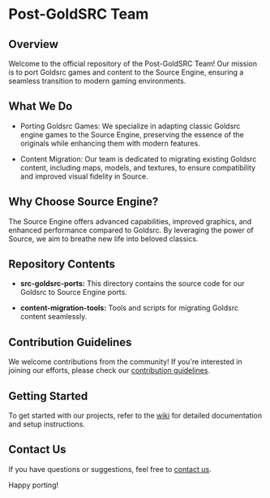 # Post-GoldSRC Team

## Overview

Welcome to the official repository of the Post-GoldSRC Team! Our mission is to port Goldsrc games and content to the Source Engine, ensuring a seamless transition to modern gaming environments.

## What We Do

- Porting Goldsrc Games: We specialize in adapting classic Goldsrc engine games to the Source Engine, preserving the essence of the originals while enhancing them with modern features.

- Content Migration: Our team is dedicated to migrating existing Goldsrc content, including maps, models, and textures, to ensure compatibility and improved visual fidelity in Source.

## Why Choose Source Engine?

The Source Engine offers advanced capabilities, improved graphics, and enhanced performance compared to Goldsrc. By leveraging the power of Source, we aim to breathe new life into beloved classics.

## Repository Contents

- **src-goldsrc-ports:** This directory contains the source code for our Goldsrc to Source Engine ports.

- **content-migration-tools:** Tools and scripts for migrating Goldsrc content seamlessly.

## Contribution Guidelines

We welcome contributions from the community! If you're interested in joining our efforts, please check our [contribution guidelines](CONTRIBUTING.md).

## Getting Started

To get started with our projects, refer to the [wiki](wiki) for detailed documentation and setup instructions.

## Contact Us

If you have questions or suggestions, feel free to [contact us](mailto:ayaz4324@gmail.com).

Happy porting!
